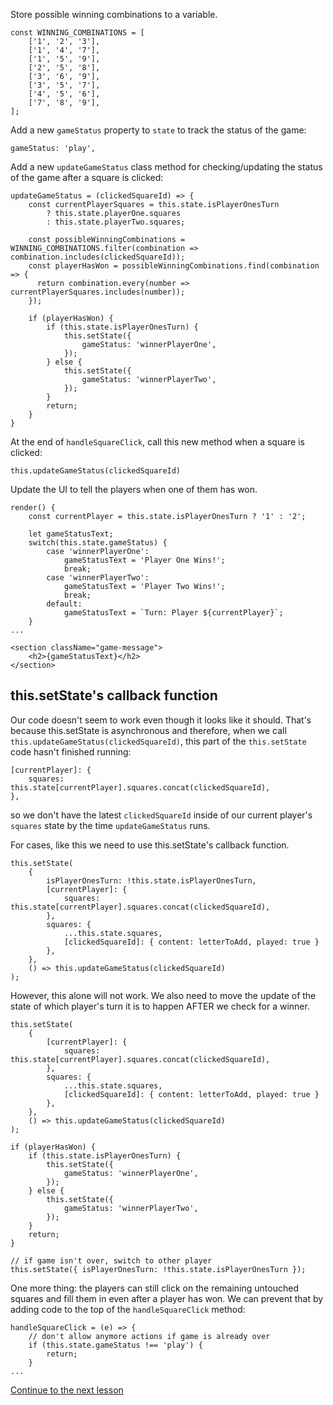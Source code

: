 Store possible winning combinations to a variable.
```
const WINNING_COMBINATIONS = [
    ['1', '2', '3'],
    ['1', '4', '7'],
    ['1', '5', '9'],
    ['2', '5', '8'],
    ['3', '6', '9'],
    ['3', '5', '7'],
    ['4', '5', '6'],
    ['7', '8', '9'],
];
```

Add a new `gameStatus` property to `state` to track the status of the game:
```
gameStatus: 'play',
```

Add a new `updateGameStatus` class method for checking/updating the status of the game after a square is clicked:
```
updateGameStatus = (clickedSquareId) => {
    const currentPlayerSquares = this.state.isPlayerOnesTurn
        ? this.state.playerOne.squares
        : this.state.playerTwo.squares;

    const possibleWinningCombinations = WINNING_COMBINATIONS.filter(combination => combination.includes(clickedSquareId));
    const playerHasWon = possibleWinningCombinations.find(combination => {
      return combination.every(number => currentPlayerSquares.includes(number));
    });

    if (playerHasWon) {
        if (this.state.isPlayerOnesTurn) {
            this.setState({
                gameStatus: 'winnerPlayerOne',
            });
        } else {
            this.setState({
                gameStatus: 'winnerPlayerTwo',
            });
        }
        return;
    }
}
```

At the end of `handleSquareClick`, call this new method when a square is clicked:
```
this.updateGameStatus(clickedSquareId)
```

Update the UI to tell the players when one of them has won.
```
render() {
    const currentPlayer = this.state.isPlayerOnesTurn ? '1' : '2';

    let gameStatusText;
    switch(this.state.gameStatus) {
        case 'winnerPlayerOne':
            gameStatusText = 'Player One Wins!';
            break;
        case 'winnerPlayerTwo':
            gameStatusText = 'Player Two Wins!';
            break;
        default:
            gameStatusText = `Turn: Player ${currentPlayer}`;
    }
...
```
```
<section className="game-message">
    <h2>{gameStatusText}</h2>
</section>
```

## this.setState's callback function
Our code doesn't seem to work even though it looks like it should. That's because this.setState is asynchronous and therefore, when we call `this.updateGameStatus(clickedSquareId)`, this part of the `this.setState` code hasn't finished running:
```
[currentPlayer]: {
    squares: this.state[currentPlayer].squares.concat(clickedSquareId),
},
```
so we don't have the latest `clickedSquareId` inside of our current player's `squares` state by the time `updateGameStatus` runs.

For cases, like this we need to use this.setState's callback function.
```
this.setState(
    {
        isPlayerOnesTurn: !this.state.isPlayerOnesTurn,
        [currentPlayer]: {
            squares: this.state[currentPlayer].squares.concat(clickedSquareId),
        },
        squares: {
            ...this.state.squares,
            [clickedSquareId]: { content: letterToAdd, played: true }
        },
    },
    () => this.updateGameStatus(clickedSquareId)
);
```

However, this alone will not work. We also need to move the update of the state of which player's turn it is to happen AFTER we check for a winner.
```
this.setState(
    {
        [currentPlayer]: {
            squares: this.state[currentPlayer].squares.concat(clickedSquareId),
        },
        squares: {
            ...this.state.squares,
            [clickedSquareId]: { content: letterToAdd, played: true }
        },
    },
    () => this.updateGameStatus(clickedSquareId)
);
```

```
if (playerHasWon) {
    if (this.state.isPlayerOnesTurn) {
        this.setState({
            gameStatus: 'winnerPlayerOne',
        });
    } else {
        this.setState({
            gameStatus: 'winnerPlayerTwo',
        });
    }
    return;
}

// if game isn't over, switch to other player
this.setState({ isPlayerOnesTurn: !this.state.isPlayerOnesTurn });
```

One more thing: the players can still click on the remaining untouched squares and fill them in even after a player has won. We can prevent that by adding code to the top of the `handleSquareClick` method:
```
handleSquareClick = (e) => {
    // don't allow anymore actions if game is already over
    if (this.state.gameStatus !== 'play') {
        return;
    }
...
```

[Continue to the next lesson](https://github.com/joeynguyen/react-tac-toe/blob/master/lessons/lesson-8-determining-if-game-draw.md)

